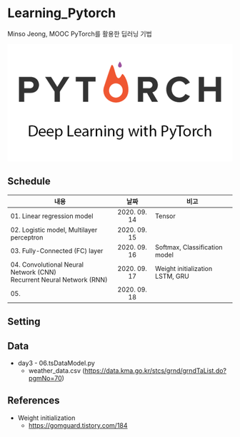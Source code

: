 # Learning_Pytorch
 Minso Jeong, MOOC PyTorch를 활용한 딥러닝 기법
 
![pytorch_main](./pytorch_main.png)

## Schedule
|          내용         |   날짜     |   비고   |
| -------------------------------- |:---------------:|--------------------------|
|01. Linear regression model | 2020. 09. 14 | Tensor |
|02. Logistic model, Multilayer perceptron | 2020. 09. 15 ||
|03. Fully-Connected (FC) layer| 2020. 09. 16 | Softmax, Classification model |
|04. Convolutional Neural Network (CNN) <br/>   Recurrent Neural Network (RNN) | 2020. 09. 17 | Weight initialization <br/> LSTM, GRU |
|05. | 2020. 09. 18 ||

## Setting


## Data
* day3 - 06.tsDataModel.py
    * weather_data.csv (https://data.kma.go.kr/stcs/grnd/grndTaList.do?pgmNo=70)


## References
* Weight initialization
    * https://gomguard.tistory.com/184
